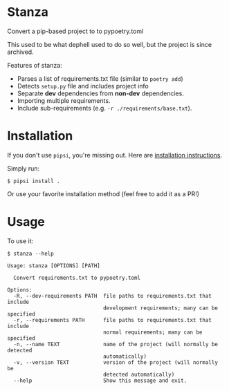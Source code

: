 # Stanza

Convert a pip-based project to to pypoetry.toml

This used to be what dephell used to do so well, but the project is since archived.

Features of stanza:

- Parses a list of requirements.txt file (similar to `poetry add`)
- Detects `setup.py` file and includes project info
- Separate **dev** dependencies from **non-dev** dependencies.
- Importing multiple requirements.
- Include sub-requirements (e.g. `-r ./requirements/base.txt`).
# Installation

If you don't use `pipsi`, you're missing out.
Here are [installation instructions](https://github.com/mitsuhiko/pipsi#readme).

Simply run:

    $ pipsi install .

Or use your favorite installation method (feel free to add it as a PR!)
# Usage

To use it:

    $ stanza --help

```
Usage: stanza [OPTIONS] [PATH]

  Convert requirements.txt to pypoetry.toml

Options:
  -R, --dev-requirements PATH  file paths to requirements.txt that include
                               development requirements; many can be specified
  -r, --requirements PATH      file paths to requirements.txt that include
                               normal requirements; many can be specified
  -n, --name TEXT              name of the project (will normally be detected
                               automatically)
  -v, --version TEXT           version of the project (will normally be
                               detected automatically)
  --help                       Show this message and exit.
```